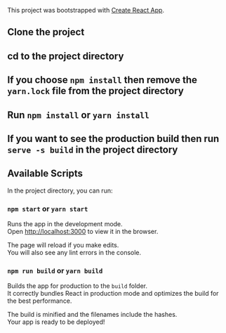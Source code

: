 This project was bootstrapped with [Create React App](https://github.com/facebook/create-react-app).

## Clone the project

## cd to the project directory  

## If you choose `npm install` then remove the `yarn.lock` file from the project directory

## Run `npm install` or `yarn install` 

## If you want to see the production build then run `serve -s build` in the project directory

## Available Scripts

In the project directory, you can run:

### `npm start` or `yarn start`

Runs the app in the development mode.<br>
Open [http://localhost:3000](http://localhost:3000) to view it in the browser.

The page will reload if you make edits.<br>
You will also see any lint errors in the console.

### `npm run build` or `yarn build`

Builds the app for production to the `build` folder.<br>
It correctly bundles React in production mode and optimizes the build for the best performance.

The build is minified and the filenames include the hashes.<br>
Your app is ready to be deployed!
